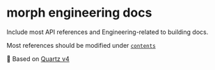 # morph engineering docs

Include most API references and Engineering-related to building docs.

Most references should be modified under [`contents`](./content)

🔗 Based on [Quartz v4](https://quartz.jzhao.xyz/)
